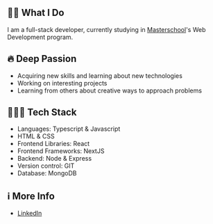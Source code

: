## 🙋🏼 What I Do

I am a full-stack developer, currently studying in [Masterschool](https://www.masterschool.com/)'s Web Development program.

## 🔥 Deep Passion 

- Acquiring new skills and learning about new technologies
- Working on interesting projects
- Learning from others about creative ways to approach problems

## 👩🏼‍💻 Tech Stack

- Languages: Typescript & Javascript
- HTML & CSS
- Frontend Libraries: React
- Frontend Frameworks: NextJS
- Backend: Node & Express
- Version control: GIT
- Database: MongoDB


## ℹ️ More Info

- [LinkedIn](https://www.linkedin.com/in/mdmx/)
